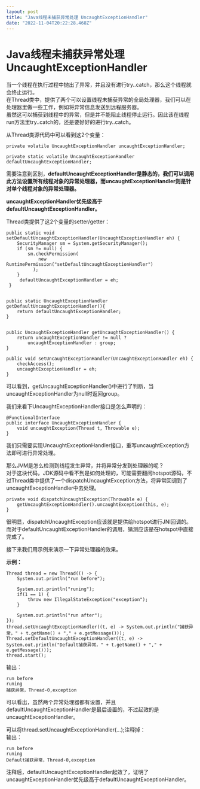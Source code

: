 ```yaml
---
layout: post
title: "Java线程未捕获异常处理 UncaughtExceptionHandler"
date: "2022-11-04T20:22:28.468Z"
---
```

Java线程未捕获异常处理 UncaughtExceptionHandler
======================================

当一个线程在执行过程中抛出了异常，并且没有进行try..catch，那么这个线程就会终止运行。  
在Thread类中，提供了两个可以设置线程未捕获异常的全局处理器，我们可以在处理器里做一些工作，例如将异常信息发送到远程服务器。  
虽然这可以捕获到线程中的异常，但是并不能阻止线程停止运行。因此该在线程run方法里try..catch的，还是要好好的进行try..catch。

从Thread类源代码中可以看到这2个变量：

    private volatile UncaughtExceptionHandler uncaughtExceptionHandler;
    
    private static volatile UncaughtExceptionHandler defaultUncaughtExceptionHandler;
    

需要注意到区别，**defaultUncaughtExceptionHandler是静态的，我们可以调用此方法设置所有线程对象的异常处理器，而uncaughtExceptionHandler则是针对单个线程对象的异常处理器。**

**uncaughtExceptionHandler优先级高于defaultUncaughtExceptionHandler。**

Thread类提供了这2个变量的setter/getter：

    public static void setDefaultUncaughtExceptionHandler(UncaughtExceptionHandler eh) {
        SecurityManager sm = System.getSecurityManager();
        if (sm != null) {
            sm.checkPermission(
                new RuntimePermission("setDefaultUncaughtExceptionHandler")
              );
        }
         defaultUncaughtExceptionHandler = eh;
     }
    
        
    public static UncaughtExceptionHandler getDefaultUncaughtExceptionHandler(){
        return defaultUncaughtExceptionHandler;
    }
    
    
    public UncaughtExceptionHandler getUncaughtExceptionHandler() {
        return uncaughtExceptionHandler != null ?
            uncaughtExceptionHandler : group;
    }
    
    public void setUncaughtExceptionHandler(UncaughtExceptionHandler eh) {
        checkAccess();
        uncaughtExceptionHandler = eh;
    }
    

可以看到，getUncaughtExceptionHandler()中进行了判断，当uncaughtExceptionHandler为null时返回group。

我们来看下UncaughtExceptionHandler接口是怎么声明的：

    @FunctionalInterface
    public interface UncaughtExceptionHandler {
        void uncaughtException(Thread t, Throwable e);
    }
    

我们只需要实现UncaughtExceptionHandler接口，重写uncaughtException方法即可进行异常处理。

那么JVM是怎么检测到线程发生异常，并将异常分发到处理器的呢？  
对于这块代码，JDK源码中看不到是如何处理的，可能需要翻阅hotspot源码，不过Thread类中提供了一个dispatchUncaughtException方法，将异常回调到了uncaughtExceptionHandler中去处理。

    private void dispatchUncaughtException(Throwable e) {
        getUncaughtExceptionHandler().uncaughtException(this, e);
    }
    

很明显，dispatchUncaughtException应该就是提供给hotspot进行JNI回调的。  
而对于defaultUncaughtExceptionHandler的调用，猜测应该是在hotspot中直接完成了。

接下来我们用示例来演示一下异常处理器的效果。

**示例：**

    Thread thread = new Thread(() -> {
        System.out.println("run before");
    
        System.out.println("runing");
        if(1 == 1) {
            throw new IllegalStateException("exception");
        }
    
        System.out.println("run after");
    });
    thread.setUncaughtExceptionHandler((t, e) -> System.out.println("捕获异常，" + t.getName() + "," + e.getMessage()));
    Thread.setDefaultUncaughtExceptionHandler((t, e) -> System.out.println("Default捕获异常，" + t.getName() + "," + e.getMessage()));
    thread.start();
    

输出：

    run before
    runing
    捕获异常，Thread-0,exception
    

可以看出，虽然两个异常处理器都有设置，并且defaultUncaughtExceptionHandler是最后设置的，不过起效的是uncaughtExceptionHandler。

可以将thread.setUncaughtExceptionHandler(...);注释掉：  
输出：

    run before
    runing
    Default捕获异常，Thread-0,exception
    

注释后，defaultUncaughtExceptionHandler起效了，证明了uncaughtExceptionHandler优先级高于defaultUncaughtExceptionHandler。